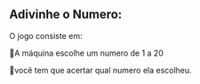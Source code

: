 ## Adivinhe o Numero:

O jogo consiste em:

🔸A máquina escolhe um numero de 1 a 20

🔸você tem que acertar qual numero ela escolheu. 
